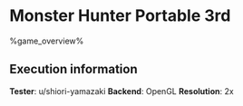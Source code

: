 # Monster Hunter Portable 3rd 

%game_overview%

## Execution information

**Tester**: u/shiori-yamazaki
**Backend**: OpenGL
**Resolution**: 2x